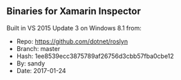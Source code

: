 ## Binaries for Xamarin Inspector

Built in VS 2015 Update 3 on Windows 8.1 from:

* Repo: https://github.com/dotnet/roslyn
* Branch: master
* Hash: 1ee8539ecc3875789af26756d3cbb57fba0cbe12
* By: sandy
* Date: 2017-01-24
